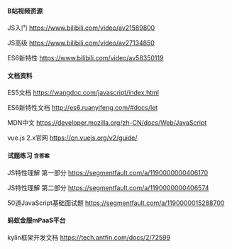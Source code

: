 #### B站视频资源
JS入门 https://www.bilibili.com/video/av21589800

JS高级 https://www.bilibili.com/video/av27134850

ES6新特性 https://www.bilibili.com/video/av58350119

#### 文档资料
ES5文档 https://wangdoc.com/javascript/index.html

ES6新特性文档 http://es6.ruanyifeng.com/#docs/let

MDN中文 https://developer.mozilla.org/zh-CN/docs/Web/JavaScript

vue.js 2.x官网 https://cn.vuejs.org/v2/guide/

#### 试题练习 `含答案`
JS特性理解 第一部分 https://segmentfault.com/a/1190000000406170

JS特性理解 第二部分 https://segmentfault.com/a/1190000000406574

50道JavaScript基础面试题 https://segmentfault.com/a/1190000015288700

#### 蚂蚁金服mPaaS平台
kylin框架开发文档 https://tech.antfin.com/docs/2/72599
